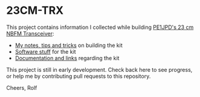 # 23CM-TRX 

This project contains information I collected while building [PE1JPD's 23 cm NBFM Transceiver](http://www.pe1jpd.nl/index.php/23cm_nbfm/): 

* [My notes, tips and tricks](modifications) on building the kit
* [Software stuff](src) for the kit
* [Documentation and links](documentation) regarding the kit

This project is still in early development. Check back here to see progress, or help me 
by contributing pull requests to this repository.

Cheers,
Rolf